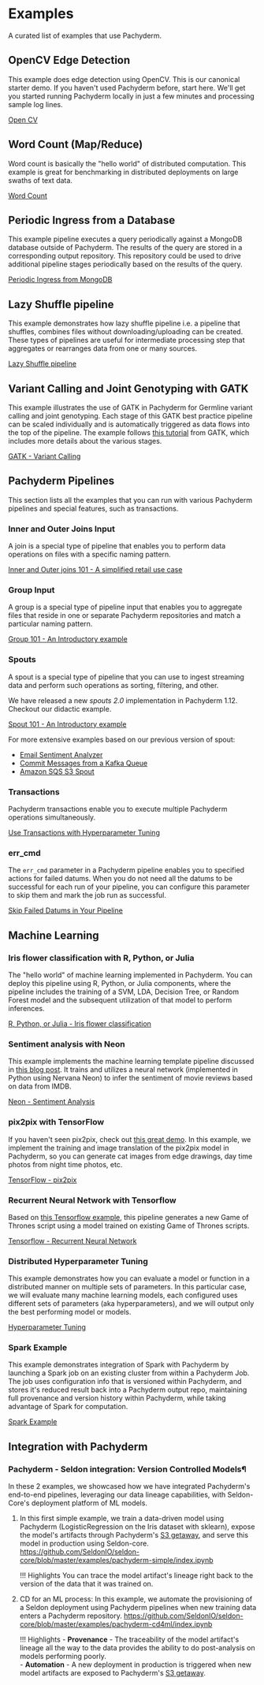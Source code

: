 # Examples
A curated list of examples that use Pachyderm.
## OpenCV Edge Detection

This example does edge detection using OpenCV. This is our canonical starter demo. If you haven't used Pachyderm before, start here. We'll get you started running Pachyderm locally in just a few minutes and processing sample log lines.

[Open CV](https://docs.pachyderm.com/latest/getting_started/beginner_tutorial/)

## Word Count (Map/Reduce)

Word count is basically the "hello world" of distributed computation. This example is great for benchmarking in distributed deployments on large swaths of text data.

[Word Count](https://github.com/pachyderm/pachyderm/tree/master/examples/word_count)

## Periodic Ingress from a Database

This example pipeline executes a query periodically against a MongoDB database outside of Pachyderm.  The results of the query are stored in a corresponding output repository.  This repository could be used to drive additional pipeline stages periodically based on the results of the query.

[Periodic Ingress from MongoDB](https://github.com/pachyderm/pachyderm/tree/master/examples/db)

## Lazy Shuffle pipeline

This example demonstrates how lazy shuffle pipeline i.e. a pipeline that shuffles, combines files without downloading/uploading can be created. These types of pipelines are useful for intermediate processing step that aggregates or rearranges data from one or many sources.

[Lazy Shuffle pipeline](https://github.com/pachyderm/pachyderm/tree/master/examples/shuffle)

## Variant Calling and Joint Genotyping with GATK

This example illustrates the use of GATK in Pachyderm for Germline variant calling and joint genotyping. Each stage of this GATK best practice pipeline can be scaled individually and is automatically triggered as data flows into the top of the pipeline. The example follows [this tutorial](https://drive.google.com/open?id=0BzI1CyccGsZiQ1BONUxfaGhZRGc) from GATK, which includes more details about the various stages.

[GATK - Variant Calling](https://github.com/pachyderm/pachyderm/tree/master/examples/gatk)

## Pachyderm Pipelines

This section lists all the examples that you can run with various
Pachyderm pipelines and special features, such as transactions.

### Inner and Outer Joins Input

A join is a special type of pipeline that enables you to perform
data operations on files with a specific naming pattern.

[Inner and Outer joins 101 - A simplified retail use case](https://github.com/pachyderm/pachyderm/tree/master/examples/joins)

### Group Input

A group is a special type of pipeline input that enables 
you to aggregate files that reside in one or separate Pachyderm
repositories and match a particular naming pattern. 

[Group 101 - An Introductory example](https://github.com/pachyderm/pachyderm/tree/master/examples/group)
### Spouts

A spout is a special type of pipeline that you can use to ingest
streaming data and perform such operations as sorting, filtering, and other.

We have released a new *spouts 2.0* implementation
in Pachyderm 1.12. Checkout our didactic example.

[Spout 101 - An Introductory example](https://github.com/pachyderm/pachyderm/tree/master/examples/spouts/spout101)

For more extensive examples based on our previous version of spout:

* [Email Sentiment Analyzer](https://github.com/pachyderm/pachyderm/tree/master/examples/spouts/EmailSentimentAnalyzer)
* [Commit Messages from a Kafka Queue](https://github.com/pachyderm/pachyderm/tree/master/examples/spouts/go-kafka-spout)
* [Amazon SQS S3 Spout](https://github.com/pachyderm/pachyderm/tree/master/examples/spouts/SQS-S3)

### Transactions

Pachyderm transactions enable you to execute multiple
Pachyderm operations simultaneously.

[Use Transactions with Hyperparameter Tuning](https://github.com/pachyderm/pachyderm/tree/master/examples/transactions)

### err_cmd

The `err_cmd` parameter in a Pachyderm pipeline enables
you to specified actions for failed datums. When you do not
need all the datums to be successful for each run of your
pipeline, you can configure this parameter to skip them and
mark the job run as successful.

[Skip Failed Datums in Your Pipeline](https://github.com/pachyderm/pachyderm/tree/master/examples/err_cmd)

## Machine Learning

### Iris flower classification with R, Python, or Julia

The "hello world" of machine learning implemented in Pachyderm.  You can deploy this pipeline using R, Python, or Julia components, where the pipeline includes the training of a SVM, LDA, Decision Tree, or Random Forest model and the subsequent utilization of that model to perform inferences.

[R, Python, or Julia - Iris flower classification](https://github.com/pachyderm/pachyderm/tree/master/examples/ml/iris)

### Sentiment analysis with Neon

This example implements the machine learning template pipeline discussed in [this blog post](https://medium.com/pachyderm-data/sustainable-machine-learning-workflows-8c617dd5506d#.hhkbsj1dn).  It trains and utilizes a neural network (implemented in Python using Nervana Neon) to infer the sentiment of movie reviews based on data from IMDB. 

[Neon - Sentiment Analysis](https://github.com/pachyderm/pachyderm/tree/master/examples/ml/neon)

### pix2pix with TensorFlow

If you haven't seen pix2pix, check out [this great demo](https://affinelayer.com/pixsrv/).  In this example, we implement the training and image translation of the pix2pix model in Pachyderm, so you can generate cat images from edge drawings, day time photos from night time photos, etc.

[TensorFlow - pix2pix](https://github.com/pachyderm/pachyderm/tree/master/examples/ml/tensorflow)

### Recurrent Neural Network with Tensorflow

Based on [this Tensorflow example](https://www.tensorflow.org/tutorials/recurrent#recurrent-neural-networks), this pipeline generates a new Game of Thrones script using a model trained on existing Game of Thrones scripts.

[Tensorflow - Recurrent Neural Network](https://github.com/pachyderm/pachyderm/tree/master/examples/ml/rnn) 

### Distributed Hyperparameter Tuning

This example demonstrates how you can evaluate a model or function in a distributed manner on multiple sets of parameters.  In this particular case, we will evaluate many machine learning models, each configured uses different sets of parameters (aka hyperparameters), and we will output only the best performing model or models.

[Hyperparameter Tuning](https://github.com/pachyderm/pachyderm/tree/master/examples/ml/hyperparameter)

### Spark Example
This example demonstrates integration of Spark with Pachyderm by launching a Spark job on an existing cluster from within a Pachyderm Job. The job uses configuration info that is versioned within Pachyderm, and stores it's reduced result back into a Pachyderm output repo, maintaining full provenance and version history within Pachyderm, while taking advantage of Spark for computation.

[Spark Example](https://github.com/pachyderm/pachyderm/tree/master/examples/spark/pi)

## Integration with Pachyderm
### Pachyderm - Seldon integration: Version Controlled Models¶
In these 2 examples, we showcased how we have integrated Pachyderm's end-to-end pipelines,
leveraging our data lineage capabilities, 
with Seldon-Core's deployment platform of ML models.

1. In this first simple example, we train a data-driven model using Pachyderm (LogisticRegression on the Iris dataset with sklearn),
expose the model's artifacts through Pachyderm's [S3 getaway](https://docs.pachyderm.com/latest/reference/s3gateway_api/), and serve this model in production using Seldon-core. https://github.com/SeldonIO/seldon-core/blob/master/examples/pachyderm-simple/index.ipynb

    !!! Highlights
        You can trace the model artifact's lineage right back to the version of the data that it was trained on.  

1. CD for an ML process: In this example, we automate the provisioning of a Seldon deployment using Pachyderm pipelines when new training data enters a Pachyderm repository. 
https://github.com/SeldonIO/seldon-core/blob/master/examples/pachyderm-cd4ml/index.ipynb

    !!! Highlights 
        - **Provenance** - The traceability of the model artifact's lineage all the way to the data provides the ability to do post-analysis on models performing poorly.  
        - **Automation** -  A new deployment in production is triggered when new model artifacts are exposed to Pachyderm's [S3 getaway](https://docs.pachyderm.com/latest/reference/s3gateway_api/).
